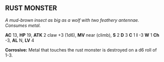 ## RUST MONSTER

_A mud-brown insect as big as a wolf with two feathery antennae. Consumes metal._

**AC** 13, **HP** 19, **ATK** 2 claw +3 (1d6), **MV** near (climb), **S** 2 **D** 3 **C** 1 **I** -3 **W** 1 **Ch** -3, **AL** N, **LV** 4

**Corrosive:** Metal that touches the rust monster is destroyed on a d6 roll of 1-3.

